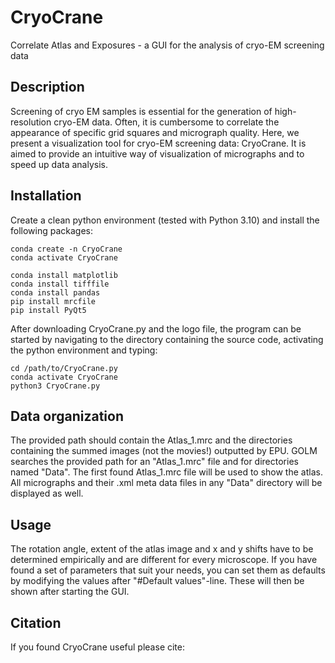 # CryoCrane
Correlate Atlas and Exposures - a GUI for the analysis of cryo-EM screening data

## Description
Screening of cryo EM samples is essential for the generation of high-resolution cryo-EM data. Often, it is cumbersome to correlate the appearance of specific grid squares and micrograph quality. Here, we present a visualization tool for cryo-EM screening data: CryoCrane. It is aimed to provide an intuitive way of visualization of micrographs and to speed up data analysis. 

## Installation

Create a clean python environment (tested with Python 3.10) and install the following packages: 

```
conda create -n CryoCrane
conda activate CryoCrane

conda install matplotlib
conda install tifffile
conda install pandas
pip install mrcfile
pip install PyQt5

```

After downloading CryoCrane.py and the logo file, the program can be started by navigating to the directory containing the source code, activating the python environment and typing: 
```
cd /path/to/CryoCrane.py
conda activate CryoCrane
python3 CryoCrane.py
```

## Data organization
The provided path should contain the Atlas_1.mrc and the directories containing the summed images (not the movies!) outputted by EPU. GOLM searches the provided path for an "Atlas_1.mrc" file and for directories named "Data". The first found Atlas_1.mrc file will be used to show the atlas. All micrographs and their .xml meta data files in any "Data" directory will be displayed as well.   


## Usage

The rotation angle, extent of the atlas image and x and y shifts have to be determined empirically and are different for every microscope. If you have found a set of parameters that suit your needs, you can set them as defaults by modifying the values after   "#Default values"-line. These will then be shown after starting the GUI. 

## Citation

If you found CryoCrane useful please cite: 

